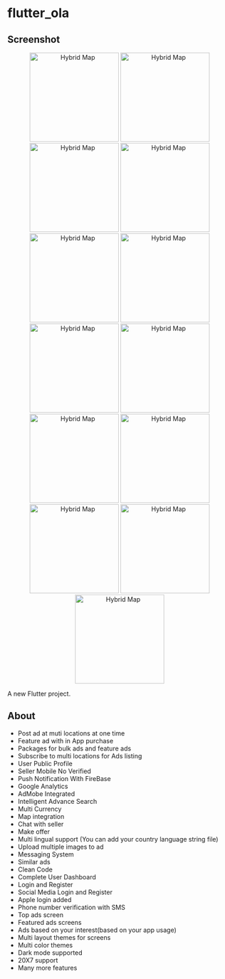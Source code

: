 # flutter_ola

## Screenshot
<p align="center" width="100%">
<img src="https://user-images.githubusercontent.com/53622073/217611020-ed7d22eb-a97c-4746-9708-085066648917.jpg" width="200"  title="Hybrid Map"/>
<img src="https://user-images.githubusercontent.com/53622073/217611044-28065de6-d03b-4c3b-85e2-29bebfacfb11.jpg" width="200"  title="Hybrid Map"/>
<img src="https://user-images.githubusercontent.com/53622073/217611063-b25becb9-8ad2-4a5f-b38e-0269cfd13928.jpg" width="200"  title="Hybrid Map"/>
<img src="https://user-images.githubusercontent.com/53622073/217611076-882f0b31-f2ba-4c3f-a930-1ab377179ed6.jpg" width="200"  title="Hybrid Map"/>
<img src="https://user-images.githubusercontent.com/53622073/217611096-eb7a6da9-5d57-4e23-b2db-b5e29bd67aac.jpg" width="200"  title="Hybrid Map"/>
<img src="https://user-images.githubusercontent.com/53622073/217611113-2af275b8-2c1c-4ec9-a8df-c9da1308288e.jpg" width="200"  title="Hybrid Map"/>
<img src="https://user-images.githubusercontent.com/53622073/217611141-b0d87a7c-4edf-41f0-8ce5-5099fb392f05.jpg" width="200"  title="Hybrid Map"/>
<img src="https://user-images.githubusercontent.com/53622073/217611178-2e85e2f8-fb3c-48fa-926e-b90f41b5bd69.jpg" width="200"  title="Hybrid Map"/>
<img src="https://user-images.githubusercontent.com/53622073/217611220-e8a8a700-b311-4656-9684-1abdca851cd2.jpg" width="200"  title="Hybrid Map"/>
<img src="https://user-images.githubusercontent.com/53622073/217611232-baf5f70c-1ecb-4ed6-bcc6-0a1c174cb2dc.jpg" width="200"  title="Hybrid Map"/>
<img src="https://user-images.githubusercontent.com/53622073/217611267-0174dce2-1565-40d8-84d8-a5c88d87e3a6.jpg" width="200"  title="Hybrid Map"/>
<img src="https://user-images.githubusercontent.com/53622073/217611293-56a505a9-9357-4c8e-bea4-bb50a75c82e5.jpg" width="200"  title="Hybrid Map"/>
<img src="https://user-images.githubusercontent.com/53622073/217611308-dde628b1-87ed-4d86-9daf-d3f2023cdd77.jpg" width="200"  title="Hybrid Map"/>
</p>

A new Flutter project.

## About

* Post ad at muti locations at one time
* Feature ad with in App purchase
* Packages for bulk ads and feature ads
* Subscribe to multi locations for Ads listing
* User Public Profile
* Seller Mobile No Verified
* Push Notification With FireBase
* Google Analytics
* AdMobe Integrated
* Intelligent Advance Search
* Multi Currency
* Map integration
* Chat with seller
* Make offer
* Multi lingual support (You can add your country language string file)
* Upload multiple images to ad
* Messaging System
* Similar ads
* Clean Code
* Complete User Dashboard
* Login and Register
* Social Media Login and Register
* Apple login added
* Phone number verification with SMS
* Top ads screen
* Featured ads screens
* Ads based on your interest(based on your app usage)
* Multi layout themes for screens
* Multi color themes
* Dark mode supported
* 20X7 support
* Many more features
